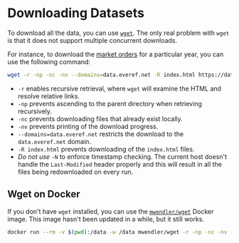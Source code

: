 # Downloading Datasets

To download all the data, you can use [`wget`](https://linux.die.net/man/1/wget).
The only real problem with `wget` is that it does not support multiple concurrent downloads.

For instance, to download the [market orders](market-orders.md) for a particular year, you can use the following command:

```bash
wget -r -np -nc -nv --domains=data.everef.net -R index.html https://data.everef.net/market-orders/history/2023/
```

* `-r` enables recursive retrieval, where `wget` will examine the HTML and resolve relative links.
* `-np` prevents ascending to the parent directory when retrieving recursively.
* `-nc` prevents downloading files that already exist locally.
* `-nv` prevents printing of the download progress.
* `--domains=data.everef.net` restricts the download to the `data.everef.net` domain.
* `-R index.html` prevents downloading of the `index.html` files.
* _Do not use_ `-N` to enforce timestamp checking. The current host doesn't handle the `Last-Modified` header properly and this will result in all the files being redownloaded on every run.

## Wget on Docker

If you don't have `wget` installed, you can use the [`mwendler/wget`](https://hub.docker.com/r/mwendler/wget) Docker image.
This image hasn't been updated in a while, but it still works.
```bash
docker run --rm -v $(pwd):/data -w /data mwendler/wget -r -np -nc -nv --domains=data.everef.net -R index.html --no-check-certificate https://data.everef.net/market-orders/history/2023/
```
